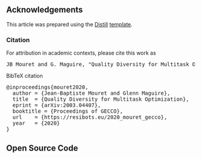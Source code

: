 ## Acknowledgements


This article was prepared using the [Distill](https://distill.pub) [template](https://github.com/distillpub/template). 


<h3 id="citation">Citation</h3>

For attribution in academic contexts, please cite this work as

<pre class="citation short">JB Mouret and G. Maguire, "Quality Diversity for Multitask Optimization", Proc. of GECCO. 2020.</pre>

BibTeX citation

<pre class="citation long">@inproceedings{mouret2020,
  author = {Jean-Baptiste Mouret and Glenn Maguire},
  title  = {Quality Diversity for Multitask Optimization},
  eprint = {arXiv:2003.04407},
  booktitle = {Proceedings of GECCO},
  url    = {https://resibots.eu/2020_mouret_gecco},
  year   = {2020}
}</pre>

## Open Source Code

